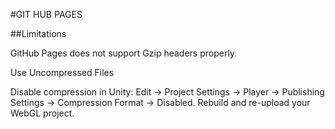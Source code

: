 #GIT HUB PAGES

##Limitations

GitHub Pages does not support Gzip headers properly.

Use Uncompressed Files

Disable compression in Unity:
Edit → Project Settings → Player → Publishing Settings → Compression Format → Disabled.
Rebuild and re-upload your WebGL project.

